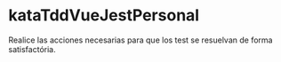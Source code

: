 # kataTddVueJestPersonal

Realice las acciones necesarias para que los test se resuelvan de forma satisfactória.